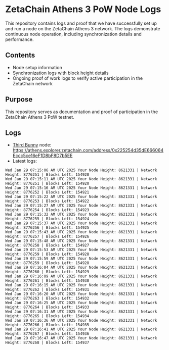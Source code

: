 # ZetaChain Athens 3 PoW Node Logs
This repository contains logs and proof that we have successfully set up and run a node on the ZetaChain Athens 3 network. The logs demonstrate continuous node operation, including synchronization details and performance.

## Contents
- Node setup information
- Synchronization logs with block height details
- Ongoing proof of work logs to verify active participation in the ZetaChain network

## Purpose
This repository serves as documentation and proof of participation in the ZetaChain Athens 3 PoW testnet.

## Logs

- [Third Bunny](https://thirdbunny.xyz/) node: https://athens.explorer.zetachain.com/address/0x225254d35dE666064Eccc5ce16eF1D8bF8D7b5EE
- Latest logs:
```
Wed Jan 29 07:15:06 AM UTC 2025 Your Node Height: 8621331 | Network Height: 8776251 | Blocks Left: 154920
Wed Jan 29 07:15:11 AM UTC 2025 Your Node Height: 8621331 | Network Height: 8776251 | Blocks Left: 154920
Wed Jan 29 07:15:16 AM UTC 2025 Your Node Height: 8621331 | Network Height: 8776252 | Blocks Left: 154921
Wed Jan 29 07:15:22 AM UTC 2025 Your Node Height: 8621331 | Network Height: 8776253 | Blocks Left: 154922
Wed Jan 29 07:15:27 AM UTC 2025 Your Node Height: 8621331 | Network Height: 8776254 | Blocks Left: 154923
Wed Jan 29 07:15:32 AM UTC 2025 Your Node Height: 8621331 | Network Height: 8776255 | Blocks Left: 154924
Wed Jan 29 07:15:37 AM UTC 2025 Your Node Height: 8621331 | Network Height: 8776256 | Blocks Left: 154925
Wed Jan 29 07:15:43 AM UTC 2025 Your Node Height: 8621331 | Network Height: 8776257 | Blocks Left: 154926
Wed Jan 29 07:15:48 AM UTC 2025 Your Node Height: 8621331 | Network Height: 8776258 | Blocks Left: 154927
Wed Jan 29 07:15:53 AM UTC 2025 Your Node Height: 8621331 | Network Height: 8776259 | Blocks Left: 154928
Wed Jan 29 07:15:59 AM UTC 2025 Your Node Height: 8621331 | Network Height: 8776259 | Blocks Left: 154928
Wed Jan 29 07:16:04 AM UTC 2025 Your Node Height: 8621331 | Network Height: 8776260 | Blocks Left: 154929
Wed Jan 29 07:16:09 AM UTC 2025 Your Node Height: 8621331 | Network Height: 8776261 | Blocks Left: 154930
Wed Jan 29 07:16:15 AM UTC 2025 Your Node Height: 8621331 | Network Height: 8776262 | Blocks Left: 154931
Wed Jan 29 07:16:20 AM UTC 2025 Your Node Height: 8621331 | Network Height: 8776263 | Blocks Left: 154932
Wed Jan 29 07:16:25 AM UTC 2025 Your Node Height: 8621331 | Network Height: 8776264 | Blocks Left: 154933
Wed Jan 29 07:16:31 AM UTC 2025 Your Node Height: 8621331 | Network Height: 8776265 | Blocks Left: 154934
Wed Jan 29 07:16:36 AM UTC 2025 Your Node Height: 8621331 | Network Height: 8776266 | Blocks Left: 154935
Wed Jan 29 07:16:41 AM UTC 2025 Your Node Height: 8621331 | Network Height: 8776267 | Blocks Left: 154936
Wed Jan 29 07:16:47 AM UTC 2025 Your Node Height: 8621331 | Network Height: 8776268 | Blocks Left: 154937
```
